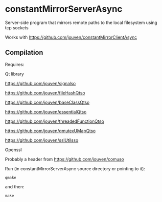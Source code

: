 # constantMirrorServerAsync
Server-side program that mirrors remote paths to the local filesystem using tcp sockets

Works with https://github.com/jouven/constantMirrorClientAsync

Compilation
-----------
Requires:

Qt library

https://github.com/jouven/signalso

https://github.com/jouven/fileHashQtso

https://github.com/jouven/baseClassQtso

https://github.com/jouven/essentialQtso

https://github.com/jouven/threadedFunctionQtso

https://github.com/jouven/qmutexUMapQtso

https://github.com/jouven/sslUtilsso

Openssl

Probably a header from https://github.com/jouven/comuso

Run (in constantMirrorServerAsync source directory or pointing to it):

    qmake

and then:

    make

